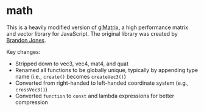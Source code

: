 # math

This is a heavily modified version of [glMatrix](https://glmatrix.net/), a high performance matrix and vector library for JavaScript. The original library was created by [Brandon Jones](https://toji.dev/).

Key changes:

- Stripped down to vec3, vec4, mat4, and quat
- Renamed all functions to be globally unique, typically by appending type name (i.e., `create()` becomes `createVec3()`)
- Converted from right-handed to left-handed coordinate system (e.g., `crossVec3()`)
- Converted `function` to `const` and lambda expressions for better compression
